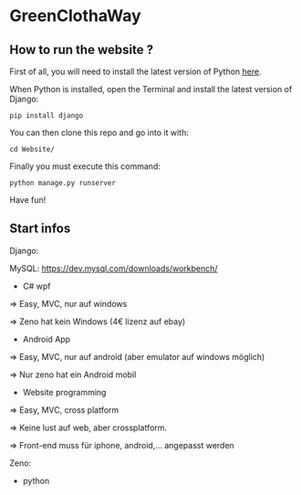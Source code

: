 # GreenClothaWay

## How to run the website ?

First of all, you will need to install the latest version of Python [here](https://www.python.org/downloads/).

When Python is installed, open the Terminal and install the latest version of Django:

```
pip install django
```

You can then clone this repo and go into it with:

```
cd Website/
```

Finally you must execute this command:

```
python manage.py runserver
```
Have fun!

## Start infos

Django: 

MySQL: https://dev.mysql.com/downloads/workbench/

- C# wpf

=> Easy, MVC, nur auf windows

=> Zeno hat kein Windows (4€ lizenz auf ebay)

- Android App

=> Easy, MVC, nur auf android (aber emulator auf windows möglich)

=> Nur zeno hat ein Android mobil

- Website programming

=> Easy, MVC, cross platform

=> Keine lust auf web, aber crossplatform.

=> Front-end muss für iphone, android,... angepasst werden

Zeno:

- python
